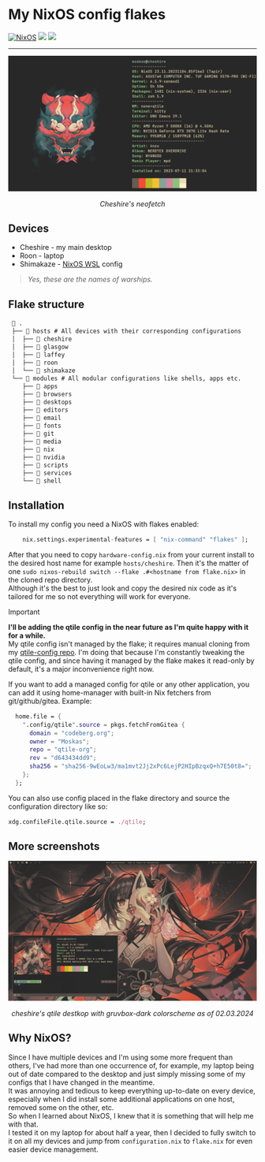 # My NixOS config flakes

[![NixOS](https://img.shields.io/badge/NixOS-5277C3?style=for-the-badge&logo=nixos&logoColor=white)](https://nixos.org/)
[![](https://img.shields.io/badge/qtile-blue)](https://qtile.org/) [![](https://img.shields.io/github/last-commit/Moskas/nixos-config/master)]()

---

![Neofetch of Cheshire](./.assets/neofetch-cheshire.png)
<p align="center"> <i>Cheshire's neofetch</i></p>

## Devices

- Cheshire - my main desktop
- Roon - laptop
- Shimakaze - [NixOS WSL](https://github.com/nix-community/NixOS-WSL) config

> *Yes, these are the names of warships.*

## Flake structure

``` shell
  .
 ├──  hosts # All devices with their corresponding configurations
 │  ├──  cheshire
 │  ├──  glasgow
 │  ├──  laffey
 │  ├──  roon
 │  └──  shimakaze
 └──  modules # All modular configurations like shells, apps etc.
    ├──  apps
    ├──  browsers
    ├──  desktops
    ├──  editors
    ├──  email
    ├──  fonts
    ├──  git
    ├──  media
    ├──  nix
    ├──  nvidia
    ├──  scripts
    ├──  services
    └──  shell
```

## Installation
To install my config you need a NixOS with flakes enabled:
```nix
    nix.settings.experimental-features = [ "nix-command" "flakes" ];
```
After that you need to copy ``hardware-config.nix`` from your current install to the desired host name for example ``hosts/cheshire``.
Then it's the matter of one ``sudo nixos-rebuild switch --flake .#<hostname from flake.nix>`` in the cloned repo directory.  
Although it's the best to just look and copy the desired nix code as it's tailored for me so not everything will work for everyone.



> [!IMPORTANT]
> **I'll be adding the qtile config in the near future as I'm quite happy with it for a while.**  
> My qtile config isn't managed by the flake; it requires manual cloning from my [qtile-config repo](https://github.com/Moskas/qtile-config).
> I'm doing that because I'm constantly tweaking the qtile config, and since having it managed by the flake makes it read-only by default, it's a major inconvenience right now.

If you want to add a managed config for qtile or any other application, you can add it using home-manager with built-in Nix fetchers from git/github/gitea.
Example:
```nix
  home.file = {
    ".config/qtile".source = pkgs.fetchFromGitea {
      domain = "codeberg.org";
      owner = "Moskas";
      repo = "qtile-org";
      rev = "d643434dd9";
      sha256 = "sha256-9wEoLw3/ma1mvt2Jj2xPc6LejP2HIpBzqxQ+h7E50t8=";
    };
  };
```
You can also use config placed in the flake directory and source the configuration directory like so:
```nix
xdg.confileFile.qtile.source = ./qtile;
```

## More screenshots
![qtile setup on cheshire](./.assets/preview.png)
<p align="center"> <i>cheshire's qtile destkop with gruvbox-dark colorscheme as of 02.03.2024</i></p>

## Why NixOS?
Since I have multiple devices and I'm using some more frequent than others, I've had more than one occurrence of, for example, my laptop being out of date compared to the desktop and just simply missing some of my configs that I have changed in the meantime.  
It was annoying and tedious to keep everything up-to-date on every device, especially when I did install some additional applications on one host, removed some on the other, etc.  
So when I learned about NixOS, I knew that it is something that will help me with that.  
I tested it on my laptop for about half a year, then I decided to fully switch to it on all my devices and jump from ``configuration.nix`` to ``flake.nix`` for even easier device management.  
